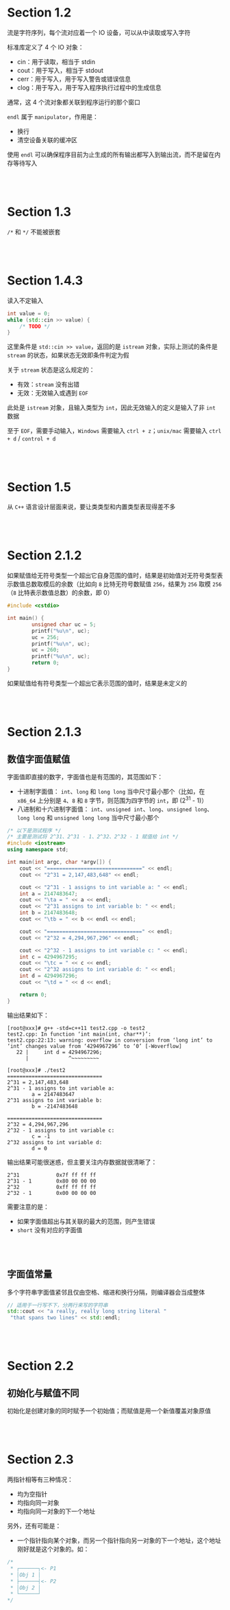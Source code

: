 # Section 1.2

流是字符序列，每个流对应着一个 IO 设备，可以从中读取或写入字符

标准库定义了 4 个 IO 对象：

- cin：用于读取，相当于 stdin
- cout：用于写入，相当于 stdout
- cerr：用于写入，用于写入警告或错误信息
- clog：用于写入，用于写入程序执行过程中的生成信息

通常，这 4 个流对象都关联到程序运行的那个窗口

`endl` 属于 `manipulator`，作用是：

- 换行
- 清空设备关联的缓冲区

使用 `endl` 可以确保程序目前为止生成的所有输出都写入到输出流，而不是留在内存等待写入

<br></br>

# Section 1.3

`/*` 和 `*/` 不能被嵌套

<br></br>

# Section 1.4.3

读入不定输入

```cpp
int value = 0;
while (std::cin >> value) {
    /* TODO */
}
```

这里条件是 `std::cin >> value`，返回的是 `istream` 对象，实际上测试的条件是 `stream` 的状态，如果状态无效即条件判定为假

关于 `stream` 状态是这么规定的：

- 有效：`stream` 没有出错
- 无效：无效输入或遇到 `EOF`

此处是 `istream` 对象，且输入类型为 `int`，因此无效输入的定义是输入了非 `int` 数据

至于 `EOF`，需要手动输入，`Windows` 需要输入 `ctrl + z`；`unix/mac` 需要输入 `ctrl + d` / `control + d`

<br></br>

# Section 1.5

从 `C++` 语言设计层面来说，要让类类型和内置类型表现得差不多

<br></br>

# Section 2.1.2

如果赋值给无符号类型一个超出它自身范围的值时，结果是初始值对无符号类型表示数值总数取模后的余数（比如向 `8` 比特无符号数赋值 `256`，结果为 `256` 取模 `256`（`8` 比特表示数值总数）的余数，即 0）

```c
#include <cstdio>

int main() {
        unsigned char uc = 5;
        printf("%u\n", uc);
        uc = 256;
        printf("%u\n", uc);
        uc = 260;
        printf("%u\n", uc);
        return 0;
}
```

如果赋值给有符号类型一个超出它表示范围的值时，结果是未定义的

<br></br>

# Section 2.1.3

## 数值字面值赋值

字面值即直接的数字，字面值也是有范围的，其范围如下：

- 十进制字面值：
    `int`、`long` 和 `long long` 当中尺寸最小那个（比如，在 `x86_64` 上分别是 `4`、`8` 和 `8` 字节，则范围为四字节的 `int`，即 (2<sup>31</sup> - 1)）
- 八进制和十六进制字面值：
    `int`、`unsigned int`、`long`、`unsigned long`、`long long` 和 `unsigned long long` 当中尺寸最小那个

```cpp
/* 以下是测试程序 */
/* 主要是测试将 2^31、2^31 - 1、2^32、2^32 - 1 赋值给 int */
#include <iostream>
using namespace std;

int main(int argc, char *argv[]) {
    cout << "===============================" << endl;
    cout << "2^31 = 2,147,483,648" << endl;

    cout << "2^31 - 1 assigns to int variable a: " << endl;
    int a = 2147483647;
    cout << "\ta = " << a << endl;
    cout << "2^31 assigns to int variable b: " << endl;
    int b = 2147483648;
    cout << "\tb = " << b << endl << endl;

    cout << "===============================" << endl;
    cout << "2^32 = 4,294,967,296" << endl;

    cout << "2^32 - 1 assigns to int variable c: " << endl;
    int c = 4294967295;
    cout << "\tc = " << c << endl;
    cout << "2^32 assigns to int variable d: " << endl;
    int d = 4294967296;
    cout << "\td = " << d << endl;

    return 0;
}
```

输出结果如下：

```shell
[root@xxx]# g++ -std=c++11 test2.cpp -o test2
test2.cpp: In function ‘int main(int, char**)’:
test2.cpp:22:13: warning: overflow in conversion from ‘long int’ to ‘int’ changes value from ‘4294967296’ to ‘0’ [-Woverflow]
   22 |     int d = 4294967296;
      |             ^~~~~~~~~~

[root@xxx]# ./test2
===============================
2^31 = 2,147,483,648
2^31 - 1 assigns to int variable a: 
        a = 2147483647
2^31 assigns to int variable b: 
        b = -2147483648

===============================
2^32 = 4,294,967,296
2^32 - 1 assigns to int variable c: 
        c = -1
2^32 assigns to int variable d: 
        d = 0
```

输出结果可能很迷惑，但主要关注内存数据就很清晰了：

```shell
2^31            0x7f ff ff ff
2^31 - 1        0x80 00 00 00
2^32            0xff ff ff ff
2^32 - 1        0x00 00 00 00
```

需要注意的是：

- 如果字面值超出与其关联的最大的范围，则产生错误
- `short` 没有对应的字面值

<br></br>

## 字面值常量

多个字符串字面值紧邻且仅由空格、缩进和换行分隔，则编译器会当成整体

```cpp
// 适用于一行写不下，分两行来写的字符串
std::cout << "a really, really long string literal "
 "that spans two lines" << std::endl;
```

<br></br>

# Section 2.2

## 初始化与赋值不同

初始化是创建对象的同时赋予一个初始值；而赋值是用一个新值覆盖对象原值

<br></br>

# Section 2.3

两指针相等有三种情况：

- 均为空指针
- 均指向同一对象
- 均指向同一对象的下一个地址

另外，还有可能是：

- 一个指针指向某个对象，而另一个指针指向另一对象的下一个地址，这个地址刚好就是这个对象的。如：

```cpp
/*  
 * ┌──────┐<- P1
 * │Obj 1 │  
 * ├──────┤<- P2
 * │Obj 2 │  
 * └──────┘  
*/
```



